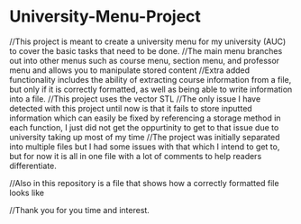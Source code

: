 # University-Menu-Project

//This project is meant to create a university menu for my university (AUC) to cover the basic tasks that need to be done.
//The main menu branches out into other menus such as course menu, section menu, and professor menu and allows you to manipulate stored content
//Extra added functionality includes the ability of extracting course information from a file, but only if it is correctly formatted, as well as being able to write information into a file.
//This project uses the vector STL
//The only issue I have detected with this project until now is that it fails to store inputted information which can easily be fixed by referencing a storage method in each function, I just did not get the oppurtinity to get to that issue due to university taking up most of my time
//The project was initially separated into multiple files but I had some issues with that which I intend to get to, but for now it is all in one file with a lot of comments to help readers differentiate.

//Also in this repository is a file that shows how a correctly formatted file looks like

//Thank you for you time and interest.
